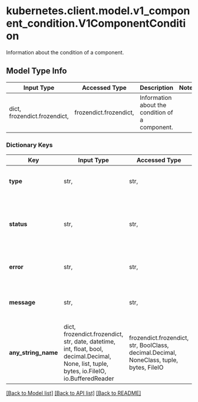 # kubernetes.client.model.v1_component_condition.V1ComponentCondition

Information about the condition of a component.

## Model Type Info
Input Type | Accessed Type | Description | Notes
------------ | ------------- | ------------- | -------------
dict, frozendict.frozendict,  | frozendict.frozendict,  | Information about the condition of a component. | 

### Dictionary Keys
Key | Input Type | Accessed Type | Description | Notes
------------ | ------------- | ------------- | ------------- | -------------
**type** | str,  | str,  | Type of condition for a component. Valid value: \&quot;Healthy\&quot; | 
**status** | str,  | str,  | Status of the condition for a component. Valid values for \&quot;Healthy\&quot;: \&quot;True\&quot;, \&quot;False\&quot;, or \&quot;Unknown\&quot;. | 
**error** | str,  | str,  | Condition error code for a component. For example, a health check error code. | [optional] 
**message** | str,  | str,  | Message about the condition for a component. For example, information about a health check. | [optional] 
**any_string_name** | dict, frozendict.frozendict, str, date, datetime, int, float, bool, decimal.Decimal, None, list, tuple, bytes, io.FileIO, io.BufferedReader | frozendict.frozendict, str, BoolClass, decimal.Decimal, NoneClass, tuple, bytes, FileIO | any string name can be used but the value must be the correct type | [optional]

[[Back to Model list]](../../README.md#documentation-for-models) [[Back to API list]](../../README.md#documentation-for-api-endpoints) [[Back to README]](../../README.md)

